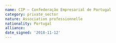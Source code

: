 ```yaml
---
name: CIP – Confederação Empresarial de Portugal
category: private_sector
nature: Association professionnelle 
nationality: Portugal
alliance: 
date_signed: '2018-11-12'
---
```

    